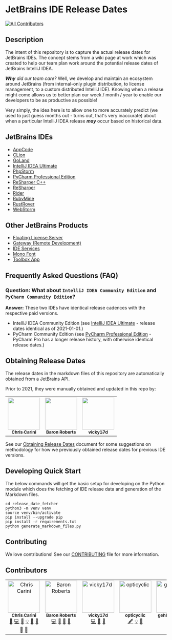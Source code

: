 # JetBrains IDE Release Dates

[![All Contributors](https://img.shields.io/github/all-contributors/ChrisCarini/jetbrains-ide-release-dates?color=ee8449&style=flat-square)](#contributors)

## Description

The intent of this repository is to capture the actual release dates for JetBrains IDEs. The concept stems from a wiki
page at work which was created to help our team plan work around the potential release dates of JetBrains IntelliJ IDEA.

_**Why** did our team care?_ Well, we develop and maintain an ecosystem around JetBrains (from internal-only plugin
distribution, to license management, to a custom distributed IntelliJ IDE). Knowing when a release might come allows us
to better plan our week / month / year to enable our developers to be as productive as possible!

Very simply, the idea here is to allow one to more accurately predict (we used to just guess months out - turns out,
that's very inaccurate) about when a particular IntelliJ IDEA release ***may*** occur based on historical data.

## JetBrains IDEs

- [AppCode](ides/AppCode_Release_Dates.md)
- [CLion](ides/CLion_Release_Dates.md)
- [GoLand](ides/GoLand_Release_Dates.md)
- [IntelliJ IDEA Ultimate](ides/IntelliJ_IDEA_Ultimate_Release_Dates.md)
- [PhpStorm](ides/PhpStorm_Release_Dates.md)
- [PyCharm Professional Edition](ides/PyCharm_Professional_Edition_Release_Dates.md)
- [ReSharper C++](ides/ReSharper_C%2B%2B_Release_Dates.md)
- [ReSharper](ides/ReSharper_Release_Dates.md)
- [Rider](ides/Rider_Release_Dates.md)
- [RubyMine](ides/RubyMine_Release_Dates.md)
- [RustRover](ides/RustRover_Release_Dates.md)
- [WebStorm](ides/WebStorm_Release_Dates.md)

## Other JetBrains Products

- [Floating License Server](ides/Floating_License_Server_Release_Dates.md)
- [Gateway (Remote Development)](ides/Gateway_Release_Dates.md)
- [IDE Services](ides/IDE_Services_Release_Dates.md)
- [Mono Font](ides/Mono_Font_Release_Dates.md)
- [Toolbox App](ides/Toolbox_App_Release_Dates.md)

## Frequently Asked Questions (FAQ)

### **Question:** What about `IntelliJ IDEA Community Edition` and `PyCharm Community Edition`?

**Answer:** These two IDEs have identical release cadences with the respective paid versions.

- IntelliJ IDEA Community Edition (see [IntelliJ IDEA Ultimate](ides/IntelliJ_IDEA_Ultimate_Release_Dates.md) - release
  dates
  identical as of 2021-01-01.)
- PyCharm Community Edition (see [PyCharm Professional Edition](ides/PyCharm_Professional_Edition_Release_Dates.md) -
  PyCharm Pro has
  a longer release history, with otherwise identical release dates.)

## Obtaining Release Dates

The release dates in the markdown files of this repository are automatically obtained from a JetBrains API.

Prior to 2021, they were manually obtained and updated in this repo by:

<table>
  <tr>
    <td align="center"><a href="https://github.com/ChrisCarini"><img src="https://avatars2.githubusercontent.com/u/6374067?v=4?s=100" width="100px;" alt=""/><br /><sub><b>Chris Carini</b></sub></a></td>
    <td align="center"><a href="https://github.com/baron1405"><img src="https://avatars2.githubusercontent.com/u/989635?v=4?s=100" width="100px;" alt=""/><br /><sub><b>Baron Roberts</b></sub></a></td>
    <td align="center"><a href="https://github.com/vicky17d"><img src="https://avatars2.githubusercontent.com/u/1669024?v=4?s=100" width="100px;" alt=""/><br /><sub><b>vicky17d</b></sub></a></td>
  </tr>
</table>

See our [Obtaining Release Dates](docs/Obtaining%20Release%20Dates.md) document for some suggestions on methodology for
how we previously obtained release dates for previous IDE versions.

## Developing Quick Start

The below commands will get the basic setup for developing on the Python module which does the fetching of IDE release
data and generation of the Markdown files.

```shell
cd release_date_fetcher
python3 -m venv venv
source venv/bin/activate
pip install --upgrade pip
pip install -r requirements.txt
python generate_markdown_files.py
```

## Contributing

We love contributions! See our [CONTRIBUTING](docs/CONTRIBUTING.md) file for more information.

## Contributors

<!-- ALL-CONTRIBUTORS-LIST:START - Do not remove or modify this section -->
<!-- prettier-ignore-start -->
<!-- markdownlint-disable -->
<table>
  <tbody>
    <tr>
      <td align="center" valign="top" width="14.28%"><a href="https://github.com/ChrisCarini"><img src="https://avatars.githubusercontent.com/u/6374067?v=4?s=100" width="100px;" alt="Chris Carini"/><br /><sub><b>Chris Carini</b></sub></a><br /><a href="#bug-ChrisCarini" title="Bug reports">🐛</a> <a href="#code-ChrisCarini" title="Code">💻</a> <a href="#doc-ChrisCarini" title="Documentation">📖</a> <a href="#example-ChrisCarini" title="Examples">💡</a> <a href="#ideas-ChrisCarini" title="Ideas, Planning, & Feedback">🤔</a> <a href="#maintenance-ChrisCarini" title="Maintenance">🚧</a> <a href="#question-ChrisCarini" title="Answering Questions">💬</a> <a href="#review-ChrisCarini" title="Reviewed Pull Requests">👀</a></td>
      <td align="center" valign="top" width="14.28%"><a href="https://www.cthing.com"><img src="https://avatars.githubusercontent.com/u/989635?v=4?s=100" width="100px;" alt="Baron Roberts"/><br /><sub><b>Baron Roberts</b></sub></a><br /><a href="#code-baron1405" title="Code">💻</a> <a href="#ideas-baron1405" title="Ideas, Planning, & Feedback">🤔</a> <a href="#maintenance-baron1405" title="Maintenance">🚧</a> <a href="#review-baron1405" title="Reviewed Pull Requests">👀</a></td>
      <td align="center" valign="top" width="14.28%"><a href="https://github.com/vicky17d"><img src="https://avatars.githubusercontent.com/u/1669024?v=4?s=100" width="100px;" alt="vicky17d"/><br /><sub><b>vicky17d</b></sub></a><br /><a href="#code-vicky17d" title="Code">💻</a> <a href="#maintenance-vicky17d" title="Maintenance">🚧</a> <a href="#review-vicky17d" title="Reviewed Pull Requests">👀</a></td>
      <td align="center" valign="top" width="14.28%"><a href="https://github.com/opticyclic"><img src="https://avatars.githubusercontent.com/u/1222693?v=4?s=100" width="100px;" alt="opticyclic"/><br /><sub><b>opticyclic</b></sub></a><br /><a href="#content-opticyclic" title="Content">🖋</a> <a href="#example-opticyclic" title="Examples">💡</a> <a href="#ideas-opticyclic" title="Ideas, Planning, & Feedback">🤔</a></td>
      <td align="center" valign="top" width="14.28%"><a href="https://github.com/opticyclic"><img src="https://avatars.githubusercontent.com/u/16896724?v=4?s=100" width="100px;" alt="gehbiszumeis"/><br /><sub><b>gehbiszumeis</b></sub></a><br /><a href="#content-gehbizumeis" title="Content">🖋</a></td>
    </tr>
  </tbody>
</table>

<!-- markdownlint-restore -->
<!-- prettier-ignore-end -->

<!-- ALL-CONTRIBUTORS-LIST:END -->